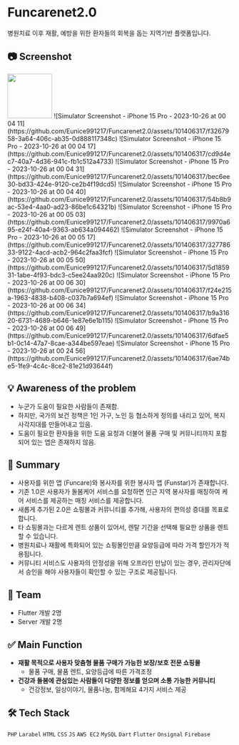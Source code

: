 # Funcarenet2.0
병원치료 이후 재활, 예방을 위한 환자들의 회복을 돕는 지역기반 플랫폼입니다. 

## 📷 Screenshot
<p>
<img width="100" src="https://github.com/Eunice991217/Funcarenet2.0/assets/101406317/7d760c09-119e-4984-9f6f-deef18f970e6">
![Simulator Screenshot - iPhone 15 Pro - 2023-10-26 at 00 04 11](https://github.com/Eunice991217/Funcarenet2.0/assets/101406317/f3267958-3a64-406c-ab35-0d888117348c)
![Simulator Screenshot - iPhone 15 Pro - 2023-10-26 at 00 04 17](https://github.com/Eunice991217/Funcarenet2.0/assets/101406317/cd9d4ec7-40a7-4d36-941c-fb1c512a4733)
![Simulator Screenshot - iPhone 15 Pro - 2023-10-26 at 00 04 31](https://github.com/Eunice991217/Funcarenet2.0/assets/101406317/bec6ee30-bd33-424e-9120-ce2b4f19dcd5)
![Simulator Screenshot - iPhone 15 Pro - 2023-10-26 at 00 04 40](https://github.com/Eunice991217/Funcarenet2.0/assets/101406317/54b8b9ac-53e4-4aa0-ad23-86be1c64321b)
![Simulator Screenshot - iPhone 15 Pro - 2023-10-26 at 00 05 03](https://github.com/Eunice991217/Funcarenet2.0/assets/101406317/9970a695-e24f-40a4-9363-ab634a094462)
![Simulator Screenshot - iPhone 15 Pro - 2023-10-26 at 00 05 17](https://github.com/Eunice991217/Funcarenet2.0/assets/101406317/32778633-9122-4acd-acb2-964c2faa3fcf)
![Simulator Screenshot - iPhone 15 Pro - 2023-10-26 at 00 05 50](https://github.com/Eunice991217/Funcarenet2.0/assets/101406317/5d185931-1abe-4f93-bdc3-c5ee24aa920c)
![Simulator Screenshot - iPhone 15 Pro - 2023-10-26 at 00 06 30](https://github.com/Eunice991217/Funcarenet2.0/assets/101406317/f24e215a-1963-4838-b408-c037b7a694ef)
![Simulator Screenshot - iPhone 15 Pro - 2023-10-26 at 00 06 34](https://github.com/Eunice991217/Funcarenet2.0/assets/101406317/b9a31620-6731-4689-b646-1e87e6e1b115)
![Simulator Screenshot - iPhone 15 Pro - 2023-10-26 at 00 06 49](https://github.com/Eunice991217/Funcarenet2.0/assets/101406317/6dfae5b1-0c14-47a7-8cae-a344be597eae)
![Simulator Screenshot - iPhone 15 Pro - 2023-10-26 at 00 24 56](https://github.com/Eunice991217/Funcarenet2.0/assets/101406317/6ae74be5-1fe9-4c4c-8ce2-81e21d93644f)
</p>

## 💡 Awareness of the problem

- 누군가 도움이 필요한 사람들이 존재함.
- 하지만, 국가의 보건 정책은 1인 가구, 노인 등 협소하게 정의를 내리고 있어, 복지 사각지대를 만들어내고 있음.
- 도움이 필요한 환자들을 위한 도움 요청과 더불어 물품 구매 및 커뮤니티까지 포함되어 있는 앱은 존재하지 않음.


## 📝 Summary 

- 사용자를 위한 앱 (Funcare)와 봉사자를 위한 봉사자 앱 (Funstar)가 존재합니다. 
- 기존 1.0은 사용자가 돌봄케어 서비스를 요청하면 인근 지역 봉사자를 매칭하여 케어 서비스를 제공하는 매칭 서비스를 제공합니다. 
- 새롭게 추가된 2.0은 쇼핑몰과 커뮤니티를 추가해, 사용자의 편의성 증대를 목표로 합니다.
- 타 쇼핑몰과는 다르게 렌트 상품이 있어서, 렌탈 기간을 선택해 필요한 상품을 렌트할 수 있습니다.
- 병원치료나 재활에 특화되어 있는 쇼핑몰인만큼 요양등급에 따라 가격 할인가가 적용됩니다.
- 커뮤니티 서비스도 사용자의 안정성을 위해 오프라인 만남이 있는 경우, 관리자단에서 승인을 해야 사용자들이 확인할 수 있는 구조로 제공됩니다.

## 👥 Team 

- Flutter 개발 2명 
- Server 개발 2명 

## ✅ Main Function 

- **재활 목적으로 사용자 맞춤형 물품 구매가 가능한 보장/보호 전문 쇼핑몰** 
	- 물품 구매, 물품 렌트, 요양등급에 따른 가격조정
- **건강과 돌봄에 관심있는 사람들이 다양한 정보를 얻으며 소통 가능한 커뮤니티** 
	- 건강정보, 일상이야기, 물품나눔, 함께해요 4가지 서비스 제공

## 🛠️ Tech Stack

 `PHP`  `Larabel` `HTML` `CSS`  `JS` `AWS EC2` `MySQL` `Dart` `Flutter` `Onsignal` `Firebase` 
 
